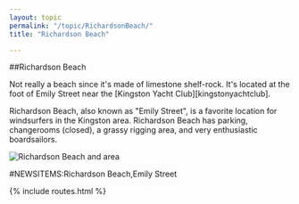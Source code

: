 ```yaml
---
layout: topic
permalink: "/topic/RichardsonBeach/"
title: "Richardson Beach"

---
```


##Richardson Beach

Not really a beach since it's made of limestone shelf-rock. It's located at the foot of Emily Street near the [Kingston Yacht Club][kingstonyachtclub].

Richardson Beach, also known as "Emily Street", is a favorite location for windsurfers in the Kingston area.  Richardson Beach has parking, changerooms (closed), a grassy rigging area, and very enthusiastic boardsailors.


<p><img src="Images/BreakwaterRichardsonKYC.jpg" alt="Richardson Beach and area">

#NEWSITEMS:Richardson Beach,Emily Street

{% include routes.html %}
